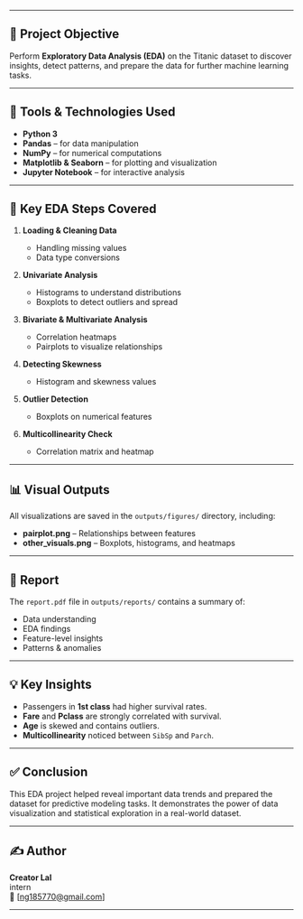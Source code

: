  
---

## 🎯 Project Objective

Perform **Exploratory Data Analysis (EDA)** on the Titanic dataset to discover insights, detect patterns, and prepare the data for further machine learning tasks.

---

## 🧰 Tools & Technologies Used

- **Python 3**
- **Pandas** – for data manipulation
- **NumPy** – for numerical computations
- **Matplotlib & Seaborn** – for plotting and visualization
- **Jupyter Notebook** – for interactive analysis

---

## 📌 Key EDA Steps Covered

1. **Loading & Cleaning Data**
   - Handling missing values
   - Data type conversions

2. **Univariate Analysis**
   - Histograms to understand distributions
   - Boxplots to detect outliers and spread

3. **Bivariate & Multivariate Analysis**
   - Correlation heatmaps
   - Pairplots to visualize relationships

4. **Detecting Skewness**
   - Histogram and skewness values

5. **Outlier Detection**
   - Boxplots on numerical features

6. **Multicollinearity Check**
   - Correlation matrix and heatmap

---

## 📊 Visual Outputs

All visualizations are saved in the `outputs/figures/` directory, including:

- **pairplot.png** – Relationships between features
- **other_visuals.png** – Boxplots, histograms, and heatmaps

---

## 📝 Report

The `report.pdf` file in `outputs/reports/` contains a summary of:

- Data understanding
- EDA findings
- Feature-level insights
- Patterns & anomalies

---

## 💡 Key Insights

- Passengers in **1st class** had higher survival rates.
- **Fare** and **Pclass** are strongly correlated with survival.
- **Age** is skewed and contains outliers.
- **Multicollinearity** noticed between `SibSp` and `Parch`.

---

## ✅ Conclusion

This EDA project helped reveal important data trends and prepared the dataset for predictive modeling tasks. It demonstrates the power of data visualization and statistical exploration in a real-world dataset.

---

## ✍️ Author

**Creator Lal**  
intern  
📧 [ng185770@gmail.com]  

---
